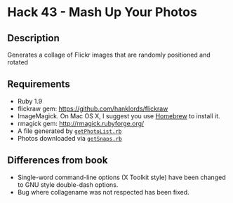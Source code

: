 # Hack 43 - Mash Up Your Photos

## Description
Generates a collage of Flickr images that are randomly positioned and rotated

## Requirements
* Ruby 1.9
* flickraw gem: https://github.com/hanklords/flickraw
* ImageMagick. On Mac OS X, I suggest you use [Homebrew](http://mxcl.github.com/homebrew/) to install it.
* rmagick gem: http://rmagick.rubyforge.org/
* A file generated by [`getPhotoList.rb`](https://github.com/efung/flickr-hacks-ruby/blob/master/hack33/getPhotoList.rb)
* Photos downloaded via [`getSnaps.rb`](https://github.com/efung/flickr-hacks-ruby/blob/master/hack34/getSnaps.rb)

## Differences from book
* Single-word command-line options (X Toolkit style) have been changed 
  to GNU style double-dash options.
* Bug where collagename was not respected has been fixed.
